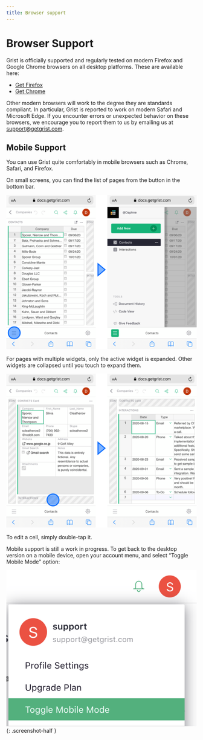 ```yaml
---
title: Browser support
---
```


# Browser Support

Grist is officially supported and regularly tested on modern Firefox and Google Chrome browsers on
all desktop platforms. These are available here:

- <a href="https://www.mozilla.org/en-US/firefox/new/">Get Firefox</a>
- <a href="https://www.google.com/chrome/">Get Chrome</a>

Other modern browsers will work to the degree they are standards compliant. In particular, Grist
is reported to work on modern Safari and Microsoft Edge. If you encounter errors or unexpected
behavior on these browsers, we encourage you to report them to us by emailing us at <support@getgrist.com>.

## Mobile Support

You can use Grist quite comfortably in mobile browsers such as Chrome, Safari, and Firefox.

On small screens, you can find the list of pages from the button in the bottom bar.

*![Grist on mobile](images/newsletters/2021-02/mobile-pages.png)*

For pages with multiple widgets, only the active widget is expanded. Other widgets are collapsed until you touch to expand them.

*![Expanding widgets](images/newsletters/2021-02/mobile-widgets.png)*

To edit a cell, simply double-tap it.

Mobile support is still a work in progress. To get back to the desktop version on a mobile device, open your account menu, and select “Toggle Mobile Mode” option:

*![Toggle mobile mode](images/toggle-mobile-mode.png)*
{: .screenshot-half }
